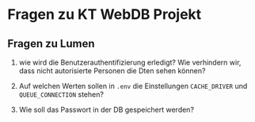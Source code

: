 # Fragen zu KT WebDB Projekt

## Fragen zu Lumen

1. wie wird die Benutzerauthentifizierung erledigt? Wie verhindern 
   wir, dass nicht autorisierte Personen die Dten sehen können?

2. Auf welchen Werten sollen in `.env` die Einstellungen
   `CACHE_DRIVER` und `QUEUE_CONNECTION` stehen?

3. Wie soll das Passwort in der DB gespeichert werden?

